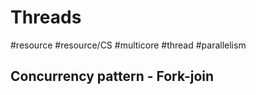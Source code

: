 # Threads
#resource #resource/CS #multicore #thread #parallelism 



## Concurrency pattern - Fork-join
